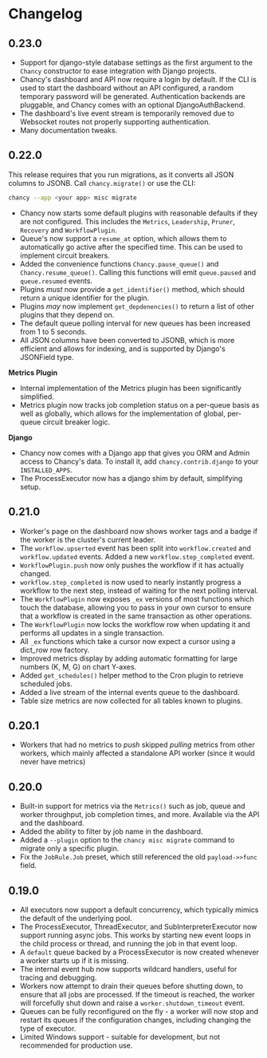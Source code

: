Changelog
=========

0.23.0
------

- Support for django-style database settings as the first argument to the
  `Chancy` constructor to ease integration with Django projects.
- Chancy's dashboard and API now require a login by default. If the CLI is
  used to start the dashboard without an API configured, a random temporary
  password will be generated. Authentication backends are pluggable, and Chancy
  comes with an optional DjangoAuthBackend.
- The dashboard's live event stream is temporarily removed due to Websocket
  routes not properly supporting authentication.
- Many documentation tweaks.

0.22.0
------

This release requires that you run migrations, as it converts all JSON columns
to JSONB. Call `chancy.migrate()` or use the CLI:

```bash
chancy --app <your app> misc migrate
```


- Chancy now starts some default plugins with reasonable defaults if they are
  not configured. This includes the `Metrics`, `Leadership`, `Pruner`,
  `Recovery` and `WorkflowPlugin`.
- Queue's now support a `resume_at` option, which allows them to automatically
  go active after the specified time. This can be used to implement circuit
  breakers.
- Added the convenience functions `Chancy.pause_queue()` and
  `Chancy.resume_queue()`. Calling this functions will emit `queue.paused` and
  `queue.resumed` events.
- Plugins *must* now provide a `get_identifier()` method, which should return a
  unique identifier for the plugin.
- Plugins *may* now implement `get_depdenencies()` to return a list of other
  plugins that they depend on.
- The default queue polling interval for new queues has been increased from
  1 to 5 seconds.
- All JSON columns have been converted to JSONB, which is more efficient and
  allows for indexing, and is supported by Django's JSONField type.

**Metrics Plugin**

- Internal implementation of the Metrics plugin has been significantly
  simplified.
- Metrics plugin now tracks job completion status on a per-queue basis as well
  as globally, which allows for the implementation of global, per-queue circuit
  breaker logic.

**Django**

- Chancy now comes with a Django app that gives you ORM and Admin access to
  Chancy's data. To install it, add `chancy.contrib.django` to your
  `INSTALLED_APPS`.
- The ProcessExecutor now has a django shim by default, simplifying setup.


0.21.0
------

- Worker's page on the dashboard now shows worker tags and a badge if the
  worker is the cluster's current leader.
- The `workflow.upserted` event has been split into `workflow.created` and
  `workflow.updated` events. Added a new `workflow.step_completed` event.
- `WorkflowPlugin.push` now only pushes the workflow if it has actually changed.
- `workflow.step_completed` is now used to nearly instantly progress a workflow
   to the next step, instead of waiting for the next polling interval.
- The `WorkflowPlugin` now exposes `_ex` versions of most functions which touch
  the database, allowing you to pass in your own cursor to ensure that a
  workflow is created in the same transaction as other operations.
- The `WorkflowPlugin` now locks the workflow row when updating it and performs
  all updates in a single transaction.
- All `_ex` functions which take a cursor now expect a cursor using a dict_row
  row factory.
- Improved metrics display by adding automatic formatting for large numbers
  (K, M, G) on chart Y-axes.
- Added `get_schedules()` helper method to the Cron plugin to retrieve
  scheduled jobs.
- Added a live stream of the internal events queue to the dashboard.
- Table size metrics are now collected for all tables known to plugins.

0.20.1
------

- Workers that had no metrics to _push_ skipped _pulling_ metrics from other
  workers, which mainly affected a standalone API worker (since it would never
  have metrics)

0.20.0
------
- Built-in support for metrics via the `Metrics()` such as job, queue and worker
  throughput, job completion times, and more. Available via the API and the 
  dashboard.
- Added the ability to filter by job name in the dashboard.
- Added a `--plugin` option to the `chancy misc migrate` command to migrate only
  a specific plugin.
- Fix the `JobRule.Job` preset, which still referenced the old `payload->>func`
  field.

0.19.0
------
- All executors now support a default concurrency, which typically mimics the
  default of the underlying pool.
- The ProcessExecutor, ThreadExecutor, and SubInterpreterExecutor now
  support running async jobs. This works by starting new event loops in the
  child process or thread, and running the job in that event loop.
- A `default` queue backed by a ProcessExecutor is now created whenever a
  worker starts up if it is missing.
- The internal event hub now supports wildcard handlers, useful for tracing and
  debugging.
- Workers now attempt to drain their queues before shutting down, to ensure
  that all jobs are processed. If the timeout is reached, the worker will
  forcefully shut down and raise a `worker.shutdown_timeout` event.
- Queues can be fully reconfigured on the fly - a worker will now stop and
  restart its queues if the configuration changes, including changing the type
  of executor.
- Limited Windows support - suitable for development, but not recommended for
  production use.